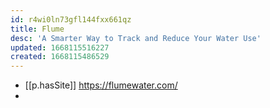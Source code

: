 ```yaml
---
id: r4wi0ln73gfl144fxx661qz
title: Flume
desc: 'A Smarter Way to Track and Reduce Your Water Use'
updated: 1668115516227
created: 1668115486529
---
```


- [[p.hasSite]] https://flumewater.com/
- 